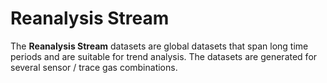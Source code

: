 # Reanalysis Stream

The **Reanalysis Stream** datasets are global datasets that span long time periods and are suitable for trend analysis. The datasets are generated for several sensor / trace gas combinations. 

```{tableofcontents}
```
